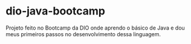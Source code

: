 # dio-java-bootcamp
Projeto feito no Bootcamp da DIO onde aprendo o básico de Java e dou meus primeiros passos no desenvolvimento dessa linguagem.
